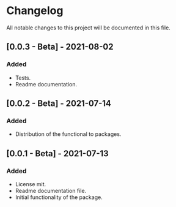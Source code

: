 # ChangelogAll notable changes to this project will be documented in this file.## [0.0.3 - Beta] - 2021-08-02### Added- Tests.- Readme documentation.## [0.0.2 - Beta] - 2021-07-14### Added- Distribution of the functional to packages.## [0.0.1 - Beta] - 2021-07-13### Added- License mit.- Readme documentation file.- Initial functionality of the package.